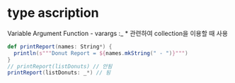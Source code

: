 #  type ascription

Variable Argument Function - varargs :_ * 관련하여 collection을 이용할 때 사용

```scala
def printReport(names: String*) {
  println(s"""Donut Report = ${names.mkString(" - ")}""")
}
// printReport(listDonuts) // 안됨
printReport(listDonuts: _*) // 됨
```

